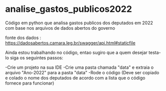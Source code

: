 # analise_gastos_publicos2022
Código em python que analisa gastos publicos dos deputados em 2022 com base nos arquivos de dados abertos do governo

fonte dos dados : https://dadosabertos.camara.leg.br/swagger/api.html#staticfile

Ainda estou trabalhando no código, entao sugiro que a quem desejar testa-lo siga os seguintes passos:

-Crie um projeto na sua IDE -Crie uma pasta chamada "data" e extraia o arquivo "Ano-2022" para a pasta "data" -Rode o código (Deve ser copiado e colado o nome dos deputados de acordo com a lista que o código fornece para funcionar)
